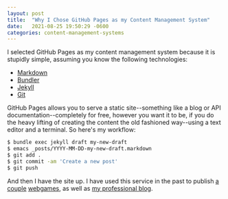 ```yaml
---
layout: post
title:  "Why I Chose GitHub Pages as my Content Management System"
date:   2021-08-25 19:50:29 -0600
categories: content-management-systems
---
```


I selected GitHub Pages as my content management system because it is stupidly simple, assuming you know the following technologies:

* [Markdown](https://www.markdownguide.org/)
* [Bundler](https://bundler.io/)
* [Jekyll](https://jekyllrb.com/)
* [Git](https://git-scm.com/)

GitHub Pages allows you to serve a static site--something like a blog or API documentation--completely for free, however you want it to be, if you do the heavy lifting of creating the content the old fashioned way--using a text editor and a terminal. So here's my workflow:

```bash
$ bundle exec jekyll draft my-new-draft
$ emacs _posts/YYYY-MM-DD-my-new-draft.markdown
$ git add .
$ git commit -am 'Create a new post'
$ git push
```

And then I have the site up. I have used this service in the past to publish [a couple](https://cincospenguinos.github.io/LaMortVoit/) [webgames](https://cincospenguinos.github.io/FATHER/), as well as [my professional blog](https://cincospenguinos.github.io/blog/).

